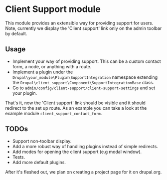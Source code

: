 # Client Support module

This module provides an extensible way for providing support for users.
Note, currently we display the 'Client support' link only on
the admin toolbar by default.

## Usage

* Implement your way of providing support. This can be a custom contact
form, a node, or anything with a route.
* Implement a plugin under the
```Drupal\your_module\Plugin\SupportIntegration``` namespace extending
the ```Drupal\client_support\Component\SupportIntegrationBase``` class.
* Go to ```admin/config/client-support/client-support-settings``` and
set your plugin.

That's it, now the 'Client support' link should be visible and it should
redirect to the set up route.
As an example you can take a look at the example module
```client_support_contact_form```.

## TODOs

* Support non-toolbar display.
* Add a more robust way of handling plugins instead of simple redirects.
* Add modes for opening the client support (e.g modal window).
* Tests.
* Add more default plugins.

After it's fleshed out, we plan on creating a project page for it on
drupal.org.
